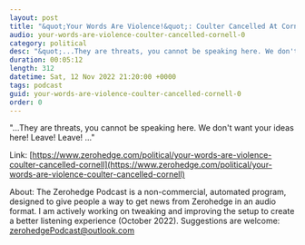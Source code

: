 ```yaml
---
layout: post
title: "&quot;Your Words Are Violence!&quot;: Coulter Cancelled At Cornell"
audio: your-words-are-violence-coulter-cancelled-cornell-0
category: political
desc: "&quot;...They are threats, you cannot be speaking here. We don't want your ideas here! Leave! Leave! ...&quot;"
duration: 00:05:12
length: 312
datetime: Sat, 12 Nov 2022 21:20:00 +0000
tags: podcast
guid: your-words-are-violence-coulter-cancelled-cornell-0
order: 0
---
```

&quot;...They are threats, you cannot be speaking here. We don't want your ideas here! Leave! Leave! ...&quot;

Link: [https://www.zerohedge.com/political/your-words-are-violence-coulter-cancelled-cornell](https://www.zerohedge.com/political/your-words-are-violence-coulter-cancelled-cornell)

About: The Zerohedge Podcast is a non-commercial, automated program, designed to give people a way to get news from Zerohedge in an audio format.  I am actively working on tweaking and improving the setup to create a better listening experience (October 2022).  Suggestions are welcome: [zerohedgePodcast@outlook.com](mailto:zerohedgePodcast@outlook.com)